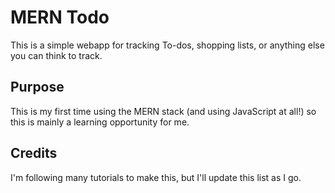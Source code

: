 # MERN Todo
This is a simple webapp for tracking To-dos, shopping lists, or anything else you can think to track.

## Purpose
This is my first time using the MERN stack (and using JavaScript at all!) so this is mainly a learning opportunity for me.

## Credits
I'm following many tutorials to make this, but I'll update this list as I go.